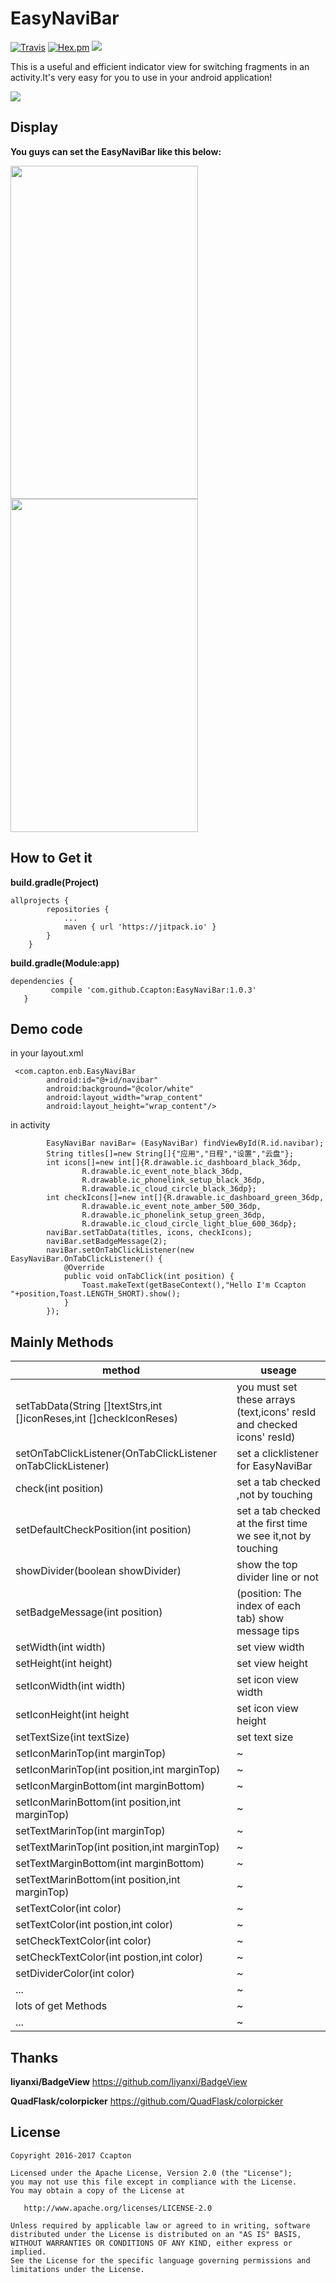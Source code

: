 # EasyNaviBar
[![Travis](https://img.shields.io/travis/rust-lang/rust.svg)](https://github.com/Ccapton/EasyNaviBar) [![Hex.pm](https://img.shields.io/hexpm/l/plug.svg)](https://github.com/Ccapton/EasyNaviBar) ![](https://img.shields.io/badge/api-16-blue.svg)

This is a useful and efficient indicator view for switching fragments in an activity.It's very easy for you to use in your android application!

![](https://raw.githubusercontent.com/Ccapton/EasyNaviBar/master/ENBlogo.jpg)

## Display

**You guys can set the EasyNaviBar like this below:**
 
<img src="https://raw.githubusercontent.com/Ccapton/EasyNaviBar/master/enb.gif" width = "300" height = "533"  align=center /> <img src="https://raw.githubusercontent.com/Ccapton/EasyNaviBar/master/enb_display.png" width = "300" height = "533"  align=center /> 

## How to Get it
**build.gradle(Project)**
```
allprojects {
		repositories {
			...
			maven { url 'https://jitpack.io' }
		}
	}
```
**build.gradle(Module:app)**
```
dependencies {
         compile 'com.github.Ccapton:EasyNaviBar:1.0.3'
   }
```
## Demo code 
in your layout.xml
```
 <com.capton.enb.EasyNaviBar 
        android:id="@+id/navibar"
        android:background="@color/white"  
        android:layout_width="wrap_content"
        android:layout_height="wrap_content"/>
```
in activity 
```
        EasyNaviBar naviBar= (EasyNaviBar) findViewById(R.id.navibar);
        String titles[]=new String[]{"应用","日程","设置","云盘"};
        int icons[]=new int[]{R.drawable.ic_dashboard_black_36dp,
                R.drawable.ic_event_note_black_36dp,
                R.drawable.ic_phonelink_setup_black_36dp,
                R.drawable.ic_cloud_circle_black_36dp};
        int checkIcons[]=new int[]{R.drawable.ic_dashboard_green_36dp,
                R.drawable.ic_event_note_amber_500_36dp,
                R.drawable.ic_phonelink_setup_green_36dp,
                R.drawable.ic_cloud_circle_light_blue_600_36dp};
        naviBar.setTabData(titles, icons, checkIcons);
        naviBar.setBadgeMessage(2);
        naviBar.setOnTabClickListener(new EasyNaviBar.OnTabClickListener() {
            @Override
            public void onTabClick(int position) {
                Toast.makeText(getBaseContext(),"Hello I'm Ccapton "+position,Toast.LENGTH_SHORT).show();
            }
        });
```
## Mainly Methods
method | useage
------------ | -------------
setTabData(String []textStrs,int []iconReses,int []checkIconReses) | you must set these arrays (text,icons' resId and checked icons' resId)
setOnTabClickListener(OnTabClickListener onTabClickListener) | set a clicklistener for EasyNaviBar 
check(int position) | set a tab checked ,not by touching
setDefaultCheckPosition(int position) | set a tab checked at the first time we see it,not by touching
showDivider(boolean showDivider) | show the top divider line or not
setBadgeMessage(int position) | (position: The index of each tab) show message tips
setWidth(int width) | set view width 
setHeight(int height) | set view height
setIconWidth(int width) | set icon view width
setIconHeight(int height | set icon view height
setTextSize(int textSize) | set text size
setIconMarinTop(int marginTop) |  ~
setIconMarinTop(int position,int marginTop) |  ~ 
setIconMarginBottom(int marginBottom) | ~
setIconMarinBottom(int position,int marginTop) |  ~
setTextMarinTop(int marginTop) |  ~
setTextMarinTop(int position,int marginTop) |  ~
setTextMarginBottom(int marginBottom) | ~
setTextMarinBottom(int position,int marginTop) |  ~
setTextColor(int color) | ~
setTextColor(int postion,int color) | ~
setCheckTextColor(int color) | ~
setCheckTextColor(int postion,int color) | ~
setDividerColor(int color) | ~
... | ~
lots of get Methods | ~
... | ~

## Thanks 
**liyanxi/BadgeView** https://github.com/liyanxi/BadgeView

**QuadFlask/colorpicker** https://github.com/QuadFlask/colorpicker

## License
```
Copyright 2016-2017 Ccapton

Licensed under the Apache License, Version 2.0 (the "License");
you may not use this file except in compliance with the License.
You may obtain a copy of the License at

   http://www.apache.org/licenses/LICENSE-2.0

Unless required by applicable law or agreed to in writing, software
distributed under the License is distributed on an "AS IS" BASIS,
WITHOUT WARRANTIES OR CONDITIONS OF ANY KIND, either express or implied.
See the License for the specific language governing permissions and
limitations under the License.
```


